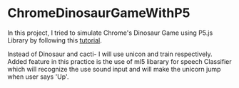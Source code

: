 # ChromeDinosaurGameWithP5

In this project, I tried to simulate Chrome's Dinosaur Game using P5.js Library by following this [tutorial](https://www.youtube.com/watch?v=l0HoJHc-63Q).

Instead of Dinosaur and cacti- I will use unicon and train respectively.
Added feature in this practice is the use of ml5 libarary for speech Classifier which will recognize the use sound input and will make the unicorn jump when user says 'Up'.

